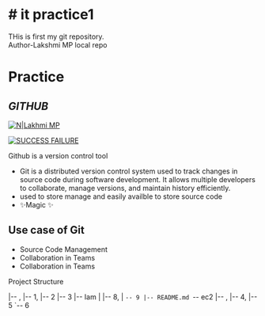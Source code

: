 # # it practice1
THis is first my git repository.
<br>
Author-Lakshmi MP
local repo
# Practice 
## _GITHUB_

[![N|Lakhmi MP](https://cldup.com/dTxpPi9lDf.thumb.png)](https://nodesource.com/products/nsolid)

[![SUCCESS FAILURE](https://travis-ci.org/joemccann/dillinger.svg?branch=master)](https://travis-ci.org/joemccann/dillinger)

Github is a version control tool
- Git is a distributed version control system used to track changes in source code during software development. It allows multiple developers to collaborate, manage versions, and maintain history efficiently.
- used to store manage and easily availble to store source code
- ✨Magic ✨

## Use case of Git

- Source Code Management
- Collaboration in Teams
- Collaboration in Teams

Project Structure

|-- ,
|-- 1,
|-- 2
|-- 3
|-- Iam
|   |-- 8,
|   `-- 9
|-- README.md
`-- ec2
    |-- ,
    |-- 4,
    |-- 5
    `-- 6

